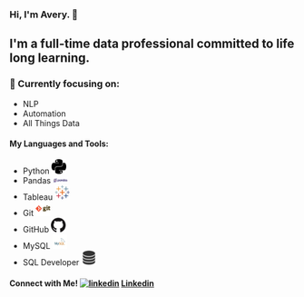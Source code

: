 ### Hi, I'm Avery. 👋

## I'm a full-time data professional committed to life long learning.

### 🌱 Currently focusing on:

* NLP
* Automation
* All Things Data

#### My Languages and Tools:

* Python <img width=26px src="/images/python.svg" alt="Python"/>
* Pandas <img width=26px src="/images/pandas.svg" alt="Pandas"/>
* Tableau <img width=26px src="/images/tableau-software.svg" alt="Tableau"/>
* Git <img width=26px src="/images/git.png" alt="Git"/>
* GitHub <img width=26px src="/images/github.png" alt="GitHub"/>
* MySQL <img width=26px src="/images/mysql.png" alt="MySQL"/>
* SQL Developer <img width=26px src="/images/sqldeveloper.png" alt="MySQL"/>

#### Connect with Me! [<img src='https://cdn.jsdelivr.net/npm/simple-icons@3.0.1/icons/linkedin.svg' alt='linkedin' height='40'>](https://www.linkedin.com/in/avery-headley/) [**Linkedin**](https://www.linkedin.com/in/avery-headley/)

